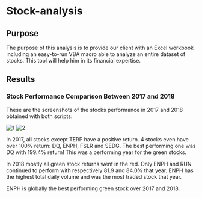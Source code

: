 # Stock-analysis

## Purpose
The purpose of this analysis is to provide our client with an Excel workbook including an easy-to-run VBA macro able to analyze an entire dataset of stocks. This tool will help him in its financial expertise.

## Results

### Stock Performance Comparison Between 2017 and 2018
These are the screenshots of the stocks performance in 2017 and 2018 obtained with both scripts:

![1](https://user-images.githubusercontent.com/64053195/112706600-b7297080-8e7b-11eb-8872-fa85e5b59aa4.png) 
![2](https://user-images.githubusercontent.com/64053195/112706605-babcf780-8e7b-11eb-91a2-0d462ce93b71.png)

In 2017, all stocks except TERP have a positive return. 4 stocks even have over 100% return: DQ, ENPH, FSLR and SEDG. The best performing one was DQ with 199.4% return!
This was a performing year for the green stocks.

In 2018 mostly all green stock returns went in the red. Only ENPH and RUN continued to perform with respectively 81.9 and 84.0% that year.
ENPH has the highest total daily volume and was the most traded stock that year.

ENPH is globally the best performing green stock over 2017 and 2018.



